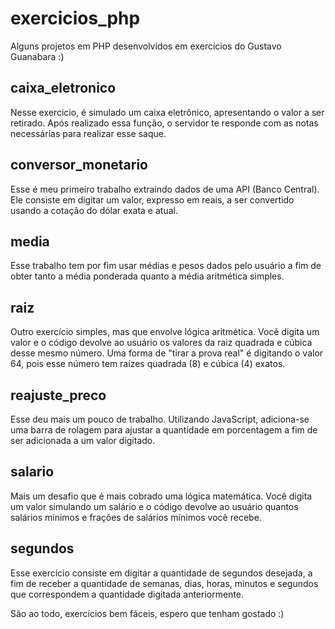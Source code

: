 # exercicios_php
Alguns projetos em PHP desenvolvidos em exercícios do Gustavo Guanabara :)

## caixa_eletronico
Nesse exercicio, é simulado um caixa eletrônico, apresentando o valor a ser retirado. Após realizado essa função, o servidor te responde com as notas necessárias para realizar esse saque.

## conversor_monetario
Esse é meu primeiro trabalho extraindo dados de uma API (Banco Central). Ele consiste em digitar um valor, expresso em reais, a ser convertido usando a cotação do dólar exata e atual.

## media
Esse trabalho tem por fim usar médias e pesos dados pelo usuário a fim de obter tanto a média ponderada quanto a média aritmética simples.

## raiz
Outro exercício simples, mas que envolve lógica aritmética. Você digita um valor e o código devolve ao usuário os valores da raiz quadrada e cúbica desse mesmo número. Uma forma de "tirar a prova real" é digitando o valor 64, pois esse número tem raízes quadrada (8) e cúbica (4) exatos.

## reajuste_preco
Esse deu mais um pouco de trabalho. Utilizando JavaScript, adiciona-se uma barra de rolagem para ajustar a quantidade em porcentagem a fim de ser adicionada a um valor digitado.

## salario
Mais um desafio que é mais cobrado uma lógica matemática. Você digita um valor simulando um salário e o código devolve ao usuário quantos salários mínimos e frações de salários mínimos você recebe.

## segundos
Esse exercício consiste em digitar a quantidade de segundos desejada, a fim de receber a quantidade de semanas, dias, horas, minutos e segundos que correspondem a quantidade digitada anteriormente.

São ao todo, exercícios bem fáceis, espero que tenham gostado :)
